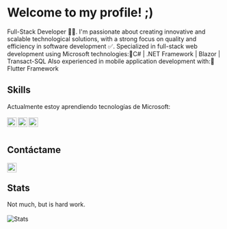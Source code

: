 <h1>Welcome to my profile! ;)</h1>
Full-Stack Developer 👨‍💻. I'm passionate about creating innovative and scalable technological solutions, with a strong focus on quality and efficiency in software development ✅.
Specialized in full-stack web development using Microsoft technologies:🔹C# | .NET Framework | Blazor | Transact-SQL
Also experienced in mobile application development with:🔹 Flutter Framework

## Skills
Actualmente estoy aprendiendo tecnologías de Microsoft:
<br /><br />
<img align="left" alt="C#" width="22px" src="https://upload.wikimedia.org/wikipedia/commons/b/bd/Logo_C_sharp.svg" />
<img align="left" alt=".NET" width="22px" src="https://upload.wikimedia.org/wikipedia/commons/7/7d/Microsoft_.NET_logo.svg" />
<img align="left" alt="Blazor" width="22px" src="https://upload.wikimedia.org/wikipedia/commons/d/d0/Blazor.png" />
<br /><br />

## Contáctame
[<img align="left" alt="codeSTACKr | LinkedIn" width="22px" src="https://cdn.jsdelivr.net/npm/simple-icons@v3/icons/linkedin.svg" />][linkedin]
<br />

## Stats
Not much, but is hard work.
<br /><br />
![Stats](https://github-readme-stats.vercel.app/api?username=codeswax&count_private=true&include_all_commits=true&theme=radical)

[linkedin]: https://www.linkedin.com/in/kevin-valle-soledispa-ba7161215/
